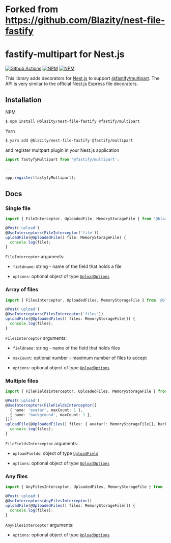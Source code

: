 # Forked from https://github.com/Blazity/nest-file-fastify

<div align="left">
  <h1> fastify-multipart for Nest.js</h1>

[![Github Actions](https://img.shields.io/github/workflow/status/blazity/nest-file-fastify/Build?style=flat-square)](https://github.com/Blazity/nest-file-fastify)
[![NPM](https://img.shields.io/npm/v/@blazity/nest-file-fastify.svg?style=flat-square)](https://www.npmjs.com/package/@blazity/nest-file-fastify)
[![NPM](https://img.shields.io/npm/dm/@blazity/nest-file-fastify?style=flat-square)](https://www.npmjs.com/package/@blazity/nest-file-fastify)

</div>

This library adds decorators for [Nest.js](https://github.com/nestjs/nest) to support [@fastify/multipart](https://github.com/fastify/fastify-multipart). The API is very similar to the official Nest.js Express file decorators.

## Installation

NPM

```bash
$ npm install @blazity/nest-file-fastify @fastify/multipart
```

Yarn

```bash
$ yarn add @blazity/nest-file-fastify @fastify/multipart
```

and register multpart plugin in your Nest.js application

```typescript
import fastyfyMultipart from '@fastify/multipart';

...

app.register(fastyfyMultipart);
```

## Docs

### Single file

```ts
import { FileInterceptor, UploadedFile, MemoryStorageFile } from '@blazity/nest-file-fastify';

@Post('upload')
@UseInterceptors(FileInterceptor('file'))
uploadFile(@UploadedFile() file: MemoryStorageFile) {
  console.log(file);
}
```

`FileInterceptor` arguments:

- `fieldname`: string - name of the field that holds a file

- `options`: optional object of type [`UploadOptions`](src/multipart/options.ts#L4)

### Array of files

```ts
import { FilesInterceptor, UploadedFiles, MemoryStorageFile } from '@blazity/nest-file-fastify';

@Post('upload')
@UseInterceptors(FilesInterceptor('files'))
uploadFile(@UploadedFiles() files: MemoryStorageFile[]) {
  console.log(files);
}
```

`FilesInterceptor` arguments:

- `fieldname`: string - name of the field that holds files

- `maxCount`: optional number - maximum number of files to accept

- `options`: optional object of type [`UploadOptions`](src/multipart/options.ts#L4)

### Multiple files

```ts
import { FileFieldsInterceptor, UploadedFiles, MemoryStorageFile } from '@blazity/nest-file-fastify';

@Post('upload')
@UseInterceptors(FileFieldsInterceptor([
  { name: 'avatar', maxCount: 1 },
  { name: 'background', maxCount: 1 },
]))
uploadFile(@UploadedFiles() files: { avatar?: MemoryStorageFile[], background?: MemoryStorageFile[] }) {
  console.log(files);
}
```

`FileFieldsInterceptor` arguments:

- `uploadFields`: object of type [`UploadField`](src/multipart/handlers/file-fields.ts#L10)

- `options`: optional object of type [`UploadOptions`](src/multipart/options.ts#L4)

### Any files

```ts
import { AnyFilesInterceptor, UploadedFiles, MemoryStorageFile } from '@blazity/nest-file-fastify';

@Post('upload')
@UseInterceptors(AnyFilesInterceptor()
uploadFile(@UploadedFiles() files: MemoryStorageFile[]) {
  console.log(files);
}
```

`AnyFilesInterceptor` arguments:

- `options`: optional object of type [`UploadOptions`](src/multipart/options.ts#L4)
